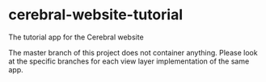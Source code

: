 # cerebral-website-tutorial
The tutorial app for the Cerebral website

The master branch of this project does not container anything. Please look at the specific branches for each view layer implementation of the same app.
